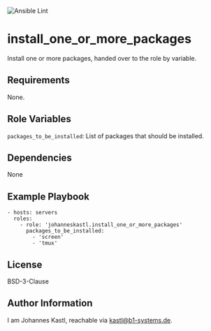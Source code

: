 ![Ansible Lint](https://github.com/johanneskastl/ansible-role-install_one_or_more_packages/workflows/Ansible%20Lint/badge.svg)

install_one_or_more_packages
=========

Install one or more packages, handed over to the role by variable.

Requirements
------------

None.

Role Variables
--------------

`packages_to_be_installed`: List of packages that should be installed.

Dependencies
------------

None

Example Playbook
----------------

    - hosts: servers
      roles:
        - role: 'johanneskastl.install_one_or_more_packages'
          packages_to_be_installed:
            - 'screen'
            - 'tmux'

License
-------

BSD-3-Clause

Author Information
------------------

I am Johannes Kastl, reachable via kastl@b1-systems.de.
